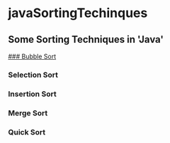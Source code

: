 # javaSortingTechinques
## Some Sorting Techniques in 'Java'
[### Bubble Sort](https://github.com/ManojPennada/javaSortingTechinques/blob/d2433209925dfe9f1d36b8a1509ba1ed0354185a/bubbleSort.java)
### Selection Sort
### Insertion Sort
### Merge Sort
### Quick Sort
